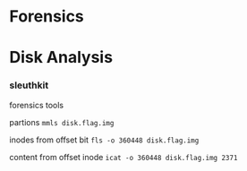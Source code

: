 
# Forensics



# Disk Analysis 
### sleuthkit 
forensics tools 

partions
`mmls disk.flag.img`

inodes from offset bit
`fls -o 360448 disk.flag.img`

content from offset inode 
`icat -o 360448 disk.flag.img 2371`
